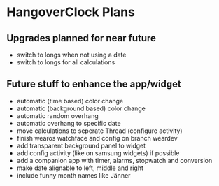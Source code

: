 
# HangoverClock Plans

## Upgrades planned for near future
* switch to longs when not using a date
* switch to longs for all calculations

## Future stuff to enhance the app/widget
* automatic (time based) color change
* automatic (background based) color change
* automatic random overhang
* automatic overhang to specific date
* move calculations to seperate Thread (configure activity)
* finish wearos watchface and config on branch weardev
* add transparent background panel to widget
* add config activity (like on samsung widgets) if possible
* add a companion app with timer, alarms, stopwatch and conversion
* make date alignable to left, middle and right
* include funny month names like Jänner